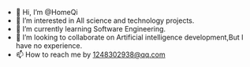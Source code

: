 - 👋 Hi, I’m @HomeQi
- 👀 I’m interested in All science and technology projects.
- 🌱 I’m currently learning Software Engineering.
- 💞️ I’m looking to collaborate on Artificial intelligence development,But I have no experience.
- 📫 How to reach me by 1248302938@qq.com

<!---
HomeQi/HomeQi is a ✨ special ✨ repository because its `README.md` (this file) appears on your GitHub profile.
You can click the Preview link to take a look at your changes.
--->
